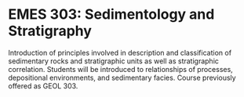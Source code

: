 # EMES 303: Sedimentology and Stratigraphy

Introduction of principles involved in description and classification of sedimentary rocks and stratigraphic units as well as stratigraphic correlation. Students will be introduced to relationships of processes, depositional environments, and sedimentary facies. Course previously offered as GEOL 303.